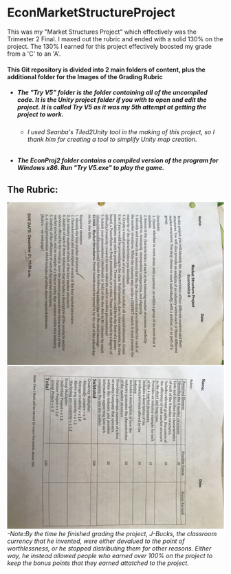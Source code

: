 # EconMarketStructureProject
This was my "Market Structures Project" which effectively was the Trimester 2 Final. I maxed out the rubric and ended with a solid 130% on the project. The 130% I earned for this project effectively boosted my grade from a 'C' to an 'A'.

#### This Git repository is divided into 2 main folders of content, plus the additional folder for the Images of the Grading Rubric
* #####  The "Try V5" folder is the folder containing all of the uncompiled code. It is the Unity project folder if you with to open and edit the project. It is called Try V5 as it was my 5th attempt at getting the project to work.
  * ###### I used Seanba's Tiled2Unity tool in the making of this project, so I thank him for creating a tool to simplify Unity map creation.
* ##### The EconProj2 folder contains a compiled version of the program for Windows x86. Run "Try V5.exe" to play the game.
## The Rubric:
![Front of Rubric](/Images/FrontOfRubric.jpg)
![Back of Rubric](/Images/BackOfRubric.jpg)
*-Note:By the time he finished grading the project, J-Bucks, the classroom currency that he invented, were either devalued to the point of worthlessness, or he stopped distributing them for other reasons. Either way, he instead allowed people who earned over 100% on the project to keep the bonus points that they earned attatched to the project.*
